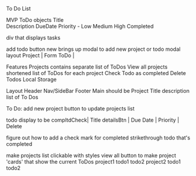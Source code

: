 To Do List

MVP
ToDo objects
    Title  
    Description
    DueDate
    Priority - Low Medium High
    Completed

div that displays tasks

add todo button
new brings up modal to add new project or todo
    modal layout
        Project | Form
        ToDo    | 

Features
    Projects
        contains separate list of ToDos
    View all projects
        shortened list of ToDos for each project
    Check Todo as completed
    Delete Todos
    Local Storage

Layout
Header
Nav/SideBar
Footer
Main
    should be Project Title
                description
                list of To Dos

To Do:
add new project button to update projects list

todo display to be 
   compltdCheck| Title     detailsBtn | Due Date | Priority | Delete 

figure out how to add a check mark for completed
    strikethrough todo that's completed


make projects list clickable with styles
view all button to make project 'cards' that show the current ToDos
            project1
                todo1
                todo2
            project2
                todo1
                todo2

